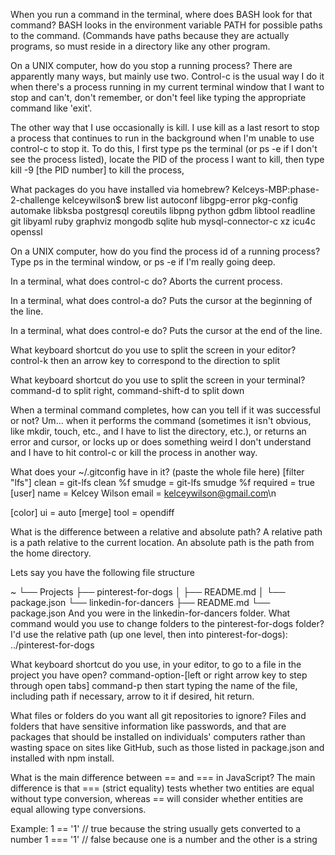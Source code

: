 When you run a command in the terminal, where does BASH look for that command?
  BASH looks in the environment variable PATH for possible paths to the command. (Commands have paths because they are actually programs, so must reside in a directory like any other program.

On a UNIX computer, how do you stop a running process?
  There are apparently many ways, but mainly use two. Control-c is the usual way I do it when there's a process running in my current terminal window that I want to stop and can't, don't remember, or don't feel like typing the appropriate command like 'exit'.

  The other way that I use occasionally is kill. I use kill as a last resort to stop a process that continues to run in the background when I'm unable to use control-c to stop it. To do this, I first type ps the terminal (or ps -e if I don't see the process listed), locate the PID of the process I want to kill, then type kill -9 [the PID number] to kill the process,

What packages do you have installed via homebrew?
  Kelceys-MBP:phase-2-challenge kelceywilson$ brew list
  autoconf                libgpg-error            pkg-config
  automake                libksba                 postgresql
  coreutils               libpng                  python
  gdbm                    libtool                 readline
  git                     libyaml                 ruby
  graphviz                mongodb                 sqlite
  hub                     mysql-connector-c       xz
  icu4c                   openssl

On a UNIX computer, how do you find the process id of a running process?
  Type ps in the terminal window, or ps -e if I'm really going deep.

In a terminal, what does control-c do?
  Aborts the current process.

In a terminal, what does control-a do?
  Puts the cursor at the beginning of the line.

In a terminal, what does control-e do?
  Puts the cursor at the end of the line.

What keyboard shortcut do you use to split the screen in your editor?
  control-k then an arrow key to correspond to the direction to split

What keyboard shortcut do you use to split the screen in your terminal?
  command-d to split right, command-shift-d to split down

When a terminal command completes, how can you tell if it was successful or not?
  Um... when it performs the command (sometimes it isn't obvious, like mkdir, touch, etc., and I have to list the directory, etc.), or returns an error and cursor, or locks up or does something weird I don't understand and I have to hit control-c or kill the process in another way.

What does your ~/.gitconfig have in it? (paste the whole file here)
  [filter "lfs"]
          clean = git-lfs clean %f
          smudge = git-lfs smudge %f
          required = true
  [user]
          name = Kelcey Wilson
          email = kelceywilson@gmail.com\n

  [color]
          ui = auto
  [merge]
          tool = opendiff

What is the difference between a relative and absolute path?
  A relative path is a path relative to the current location.
  An absolute path is the path from the home directory.

Lets say you have the following file structure

~
└── Projects
    ├── pinterest-for-dogs
    │   ├── README.md
    │   └── package.json
    └── linkedin-for-dancers
        ├── README.md
        └── package.json
And you were in the linkedin-for-dancers folder. What command would you use to change folders to the pinterest-for-dogs folder?
  I'd use the relative path (up one level, then into pinterest-for-dogs):
    ../pinterest-for-dogs

What keyboard shortcut do you use, in your editor, to go to a file in the project you have open?
  command-option-[left or right arrow key to step through open tabs]
  command-p then start typing the name of the file, including path if necessary, arrow to it if desired, hit return.

What files or folders do you want all git repositories to ignore?
  Files and folders that have sensitive information like passwords, and that are packages that should be installed on individuals' computers rather than wasting space on sites like GitHub, such as those listed in package.json and installed with npm install.

What is the main difference between == and === in JavaScript?
  The main difference is that === (strict equality) tests whether two entities are equal without type conversion, whereas == will consider whether entities are equal allowing type conversions.

  Example:
  1 == '1'  // true because the string usually gets converted to a number
  1 === '1' // false because one is a number and the other is a string
